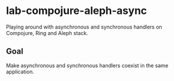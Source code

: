 # lab-compojure-aleph-async

Playing around with asynchronous and synchronous handlers on Compojure, Ring and Aleph stack.

## Goal

Make asynchronous and synchronous handlers coexist in the same application.
